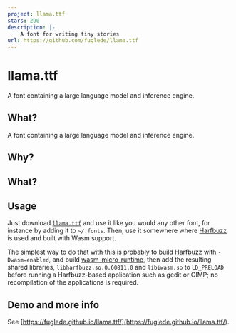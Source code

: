 ```yaml
---
project: llama.ttf
stars: 290
description: |-
    A font for writing tiny stories
url: https://github.com/fuglede/llama.ttf
---
```


# llama.ttf

A font containing a large language model and inference engine.

## What?

A font containing a large language model and inference engine.

## Why?

## What?

## Usage

Just download [`llama.ttf`](https://github.com/fuglede/llama.ttf/raw/master/llamattf/llama.ttf) and use it like you would any other font, for instance by adding it to `~/.fonts`. Then, use it somewhere where [Harfbuzz](https://github.com/harfbuzz/harfbuzz) is used and built with Wasm support.

The simplest way to do that with this is probably to build [Harfbuzz](https://github.com/harfbuzz/harfbuzz/tree/4cfc6d8e173e800df086d7be078da2e8c5cfca19) with `-Dwasm=enabled`, and build [wasm-micro-runtime](https://github.com/bytecodealliance/wasm-micro-runtime/tree/382d52fc05dbb543dfafb969182104d6c4856c63), then add the resulting shared libraries, `libharfbuzz.so.0.60811.0` and `libiwasm.so` to `LD_PRELOAD` before running a Harfbuzz-based application such as gedit or GIMP; no recompilation of the applications is required.

## Demo and more info

See [https://fuglede.github.io/llama.ttf/](https://fuglede.github.io/llama.ttf/).

